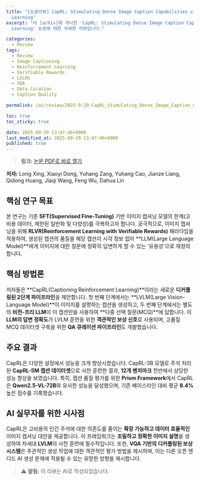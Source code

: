 ```yaml
---
title: "[논문리뷰] CapRL: Stimulating Dense Image Caption Capabilities via Reinforcement
  Learning"
excerpt: "이 [arXiv]에 게시한 'CapRL: Stimulating Dense Image Caption Capabilities via Reinforcement
  Learning' 논문에 대한 자세한 리뷰입니다."

categories:
  - Review
tags:
  - Review
  - Image Captioning
  - Reinforcement Learning
  - Verifiable Rewards
  - LVLMs
  - VQA
  - Data Curation
  - Caption Quality

permalink: /ai/review/2025-9-29-CapRL_Stimulating_Dense_Image_Caption_Capabilities_via_Reinforcement_Learning/

toc: true
toc_sticky: true

date: 2025-09-29 13:47:46+0900
last_modified_at: 2025-09-29 13:47:46+0900
published: true
---
```

> **링크:** [논문 PDF로 바로 열기](https://arxiv.org/abs/2509.22647)

**저자:** Long Xing, Xiaoyi Dong, Yuhang Zang, Yuhang Cao, Jianze Liang, Qidong Huang, Jiaqi Wang, Feng Wu, Dahua Lin



## 핵심 연구 목표
본 연구는 기존 **SFT(Supervised Fine-Tuning)** 기반 이미지 캡셔닝 모델의 한계(고비용 데이터, 제한된 일반화 및 다양성)를 극복하고자 합니다. 궁극적으로, 이미지 캡셔닝을 위해 **RLVR(Reinforcement Learning with Verifiable Rewards)** 패러다임을 적용하여, 생성된 캡션의 품질을 해당 캡션이 시각 정보 없이 **LLM(Large Language Model)**에게 이미지에 대한 질문에 정확히 답변하게 할 수 있는 '유용성'으로 재정의합니다.

## 핵심 방법론
저자들은 **CapRL(Captioning Reinforcement Learning)**이라는 새로운 **디커플링된 2단계 파이프라인**을 제안합니다. 첫 번째 단계에서는 **LVLM(Large Vision-Language Model)**이 이미지를 설명하는 캡션을 생성하고, 두 번째 단계에서는 별도의 **비전-프리 LLM**이 이 캡션만을 사용하여 **다중 선택 질문(MCQ)**에 답합니다. 이 **LLM의 답변 정확도**가 LVLM 훈련을 위한 **객관적인 보상 신호**로 사용되며, 고품질 MCQ 데이터셋 구축을 위한 **QA 큐레이션 파이프라인**도 개발했습니다.

## 주요 결과
CapRL은 다양한 설정에서 성능을 크게 향상시켰습니다. CapRL-3B 모델로 주석 처리된 **CapRL-5M 캡션 데이터셋**으로 사전 훈련한 결과, **12개 벤치마크** 전반에서 상당한 성능 향상을 보였습니다. 특히, 캡션 품질 평가를 위한 **Prism Framework**에서 CapRL은 **Qwen2.5-VL-72B**와 유사한 성능을 달성했으며, 기존 베이스라인 대비 평균 **8.4%** 높은 점수를 기록했습니다.

## AI 실무자를 위한 시사점
CapRL은 고비용의 인간 주석에 대한 의존도를 줄이는 **확장 가능하고 데이터 효율적인** 이미지 캡셔닝 대안을 제공합니다. 이 프레임워크는 **조밀하고 정확한 이미지 설명**을 생성하여 차세대 **LVLM**의 사전 훈련에 필수적입니다. 또한, **VQA 기반의 디커플링된 보상 시스템**은 주관적인 생성 작업에 대한 객관적인 평가 방법을 제시하며, 이는 다른 오픈 엔디드 AI 생성 문제에 적용될 수 있는 유망한 방향을 제시합니다.

> ⚠️ **알림:** 이 리뷰는 AI로 작성되었습니다.